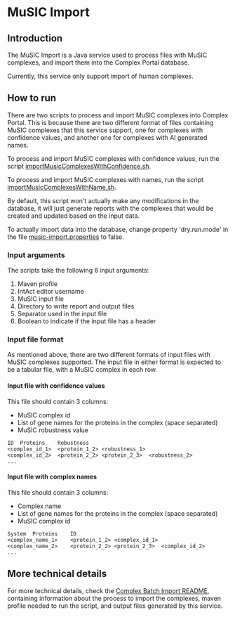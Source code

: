 # MuSIC Import

## Introduction

The MuSIC Import is a Java service used to process files with MuSIC complexes, and import them into the Complex Portal database.

Currently, this service only support import of human complexes.

## How to run

There are two scripts to process and import MuSIC complexes into Complex Portal.
This is because there are two different format of files containing MuSIC complexes that this service support, one for complexes with confidence values,
and another one for complexes with AI generated names.

To process and import MuSIC complexes with confidence values, run the script [importMusicComplexesWithConfidence.sh](importMusicComplexesWithConfidence.sh).

To process and import MuSIC complexes with names, run the script [importMusicComplexesWithName.sh](importMusicComplexesWithName.sh).

By default, this script won't actually make any modifications in the database, it will just generate reports with the complexes that would be created and updated based on the input data.

To actually import data into the database, change property 'dry.run.mode' in the file [music-import.properties](src/main/resources/META-INF/music-import.properties) to false.

### Input arguments

The scripts take the following 6 input arguments:
1. Maven profile
2. IntAct editor username
3. MuSIC input file
4. Directory to write report and output files
5. Separator used in the input file
6. Boolean to indicate if the input file has a header

### Input file format

As mentioned above, there are two different formats of input files with MuSIC complexes supported.
The input file in either format is expected to be a tabular file, with a MuSIC complex in each row.

#### Input file with confidence values

This file should contain 3 columns:
- MuSIC complex id
- List of gene names for the proteins in the complex (space separated)
- MuSIC robustness value

```
ID	Proteins	Robustness
<complex_id_1>	<protein_1_2> <robustness_1>
<complex_id_2>	<protein_2_2> <protein_2_3>  <robustness_2>
...
```

#### Input file with complex names

This file should contain 3 columns:
- Complex name
- List of gene names for the proteins in the complex (space separated)
- MuSIC complex id

```
System	Proteins	ID
<complex_name_1>	<protein_1_2> <complex_id_1>
<complex_name_2>	<protein_2_2> <protein_2_3>  <complex_id_2>
...
```

## More technical details

For more technical details, check the [Complex Batch Import README](../complex-batch-import/README.md),
containing information about the process to import the complexes, maven profile needed to run the script, and output files generated by this service.
